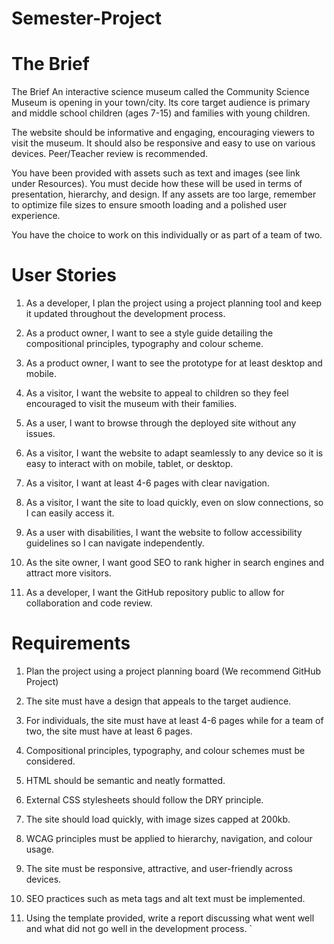 # Semester-Project

# The Brief

The Brief 
An interactive science museum called the Community Science Museum is opening in your town/city. Its core target audience is primary and middle school children (ages 7-15) and families with young children. 

The website should be informative and engaging, encouraging viewers to visit the museum. It should also be responsive and easy to use on various devices. Peer/Teacher review is recommended. 

You have been provided with assets such as text and images (see link under Resources). You must decide how these will be used in terms of presentation, hierarchy, and design. If any assets are too large, remember to optimize file sizes to ensure smooth loading and a polished user experience. 

You have the choice to work on this individually or as part of a team of two. 

# User Stories 

1. As a developer, I plan the project using a project planning tool and keep it updated throughout the development process. 

2. As a product owner, I want to see a style guide detailing the compositional principles, typography and colour scheme. 

3. As a product owner, I want to see the prototype for at least desktop and mobile. 

4. As a visitor, I want the website to appeal to children so they feel encouraged to visit the museum with their families. 

5. As a user, I want to browse through the deployed site without any issues. 

6. As a visitor, I want the website to adapt seamlessly to any device so it is easy to interact with on mobile, tablet, or desktop. 

7. As a visitor, I want at least 4-6 pages with clear navigation. 

8. As a visitor, I want the site to load quickly, even on slow connections, so I can easily access it. 

9. As a user with disabilities, I want the website to follow accessibility guidelines so I can navigate independently. 

10. As the site owner, I want good SEO to rank higher in search engines and attract more visitors. 

11. As a developer, I want the GitHub repository public to allow for collaboration and code review. 

# Requirements 

1. Plan the project using a project planning board (We recommend GitHub Project) 

2. The site must have a design that appeals to the target audience. 

3. For individuals, the site must have at least 4-6 pages while for a team of two, the site must have at least 6 pages. 

4. Compositional principles, typography, and colour schemes must be considered. 

5. HTML should be semantic and neatly formatted. 

6. External CSS stylesheets should follow the DRY principle. 

7. The site should load quickly, with image sizes capped at 200kb. 

8. WCAG principles must be applied to hierarchy, navigation, and colour usage. 

9. The site must be responsive, attractive, and user-friendly across devices. 

10. SEO practices such as meta tags and alt text must be implemented. 

11. Using the template provided, write a report discussing what went well and what did not go well in the development process. `

